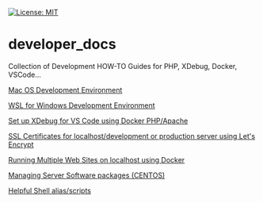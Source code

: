 [![License: MIT](https://img.shields.io/badge/License-MIT-yellow.svg?style=plastic)](https://opensource.org/licenses/MIT)

# developer_docs
Collection of Development HOW-TO Guides for PHP, XDebug, Docker, VSCode...

[Mac OS Development Environment](./Mac-OS-Development-setup.md)

[WSL for Windows Development Environment](./WSL-Development-setup.md)

[Set up XDebug for VS Code using Docker PHP/Apache](./Xdebug-docker-vscode.md)

[SSL Certificates for localhost/development or production server using Let's Encrypt](./SSL-localhost-letsencrypt.md)

[Running Multiple Web Sites on localhost using Docker](./Docker-multiple-websites.md)

[Managing Server Software packages (CENTOS)](./Managing-Server-Software-packages-CENTOS.md)

[Helpful Shell alias/scripts](./Shell-scripts-aliases.md)
